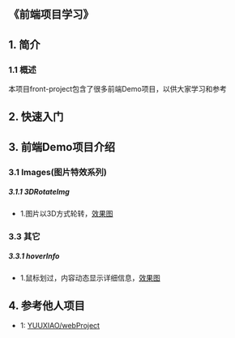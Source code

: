 ## 《前端项目学习》

## 1. 简介
### 1.1 概述
本项目front-project包含了很多前端Demo项目，以供大家学习和参考

## 2. 快速入门

## 3. 前端Demo项目介绍
### 3.1 Images(图片特效系列)
##### 3.1.1 3DRotateImg
- 1.图片以3D方式轮转，[效果图](http://htmlpreview.github.io/?https://github.com/thinkingfioa/front-project/blob/master/Images/3DRotateImg/imdex.html)

### 3.3 其它
##### 3.3.1 hoverInfo
- 1.鼠标划过，内容动态显示详细信息，[效果图](http://htmlpreview.github.io/?https://github.com/thinkingfioa/front-project/blob/master/hoverInfo/imdex.html)



## 4. 参考他人项目
- 1: [YUUXIAO/webProject](https://github.com/YUUXIAO/webProject)